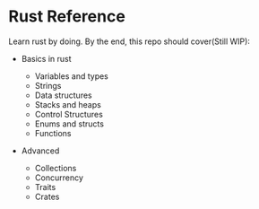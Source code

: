 # Rust Reference

Learn rust by doing. By the end, this repo should cover(Still WIP):
- Basics in rust
    - Variables and types
    - Strings
    - Data structures
    - Stacks and heaps
    - Control Structures
    - Enums and structs
    - Functions
    
- Advanced
    - Collections
    - Concurrency
    - Traits
    - Crates
    
